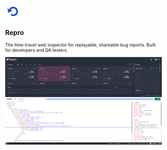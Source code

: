![](/packages/client/src/apps/chrome-extension/static/logo-48.png)

## Repro

The time-travel web inspector for replayable, shareable bug reports. Built for developers and QA testers.

![](/screenshots/repro-picker.png)
